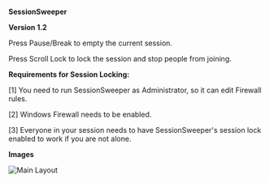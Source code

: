 **SessionSweeper**

**Version 1.2**

Press Pause/Break to empty the current session.

Press Scroll Lock to lock the session and stop people from joining.


**Requirements for Session Locking:**

[1] You need to run SessionSweeper as Administrator, so it can edit Firewall rules.

[2] Windows Firewall needs to be enabled.

[3] Everyone in your session needs to have SessionSweeper's session lock enabled to work if you are not alone.


**Images**

![Main Layout](http://image.prntscr.com/image/ae220ef359644fddafc2140e0a18ea6e.png)


